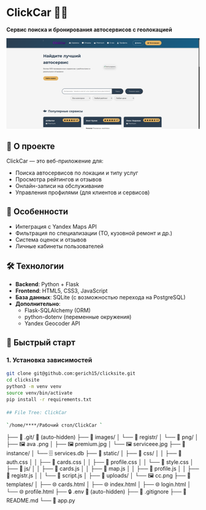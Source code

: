 # ClickCar 🚗💨

**Сервис поиска и бронирования автосервисов с геолокацией**

![ClickCar Screenshot](/static/cc.png)

## 📌 О проекте
ClickCar — это веб-приложение для:
- Поиска автосервисов по локации и типу услуг
- Просмотра рейтингов и отзывов
- Онлайн-записи на обслуживание
- Управления профилями (для клиентов и сервисов)

## 🌟 Особенности
- Интеграция с Yandex Maps API
- Фильтрация по специализации (ТО, кузовной ремонт и др.)
- Система оценок и отзывов
- Личные кабинеты пользователей

## 🛠 Технологии
- **Backend**: Python + Flask
- **Frontend**: HTML5, CSS3, JavaScript
- **База данных**: SQLite (с возможностью перехода на PostgreSQL)
- **Дополнительно**: 
  - Flask-SQLAlchemy (ORM)
  - python-dotenv (переменные окружения)
  - Yandex Geocoder API

## 🚀 Быстрый старт

### 1. Установка зависимостей
```bash
git clone git@github.com:gerich15/clicksite.git
cd clicksite
python3 -m venv venv
source venv/bin/activate
pip install -r requirements.txt

## File Tree: ClickCar

`/home/****/Рабочий стол/ClickCar `
```
├── 📁 .git/ 🚫 (auto-hidden)
├── 📁 images/
│   └── 📁 registr/
│       └── 📁 png/
│           ├── 🖼️ ava .png
│           ├── 🖼️ premium.jpg
│           └── 🖼️ serviceee.jpg
├── 📁 instance/
│   └── 🗄️ services.db
├── 📁 static/
│   ├── 📁 css/
│   │   ├── 🎨 auth.css
│   │   ├── 🎨 cards.css
│   │   ├── 🎨 profile.css
│   │   └── 🎨 style.css
│   ├── 📁 js/
│   │   ├── 📄 cards.js
│   │   ├── 📄 map.js
│   │   ├── 📄 profile.js
│   │   ├── 📄 registr.js
│   │   └── 📄 script.js
│   ├── 📁 uploads/
│   └── 🖼️ cc.png
├── 📁 templates/
│   ├── 🌐 cards.html
│   ├── 🌐 index.html
│   ├── 🌐 login.html
│   └── 🌐 profile.html
├── 🔒 .env 🚫 (auto-hidden)
├── 🚫 .gitignore
├── 📖 README.md
└── 🐍 app.py
```
